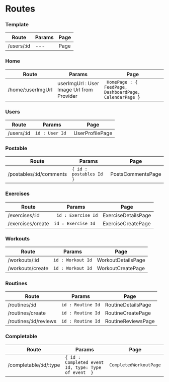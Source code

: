# Routes

### Template

| Route | Params | Page |
| ------ | ------ | ------ |
| /users/:id | ---  | Page |


### Home

| Route | Params | Page |
| ------ | ------ | ------ |
| /home/:userImgUrl | userImgUrl : User Image Url from Provider  |``` HomePage : { FeedPage, DashboardPage, CalendarPage }```|


### Users
| Route | Params | Page |
| ------ | ------ | ------ |
| /users/:id | ``` id : User Id  ``` | UserProfilePage |

### Postable
| Route | Params | Page |
| ------ | ------ | ------ |
| /postables/:id/comments| ``` { id : postables Id } ``` | PostsCommentsPage |

### Exercises
| Route | Params | Page |
| ------ | ------ | ------ |
| /exercises/:id |``` id : Exercise Id``` | ExerciseDetailsPage |
| /exercises/create | ```id : Exercise Id ```| ExerciseCreatePage |

### Workouts
| Route | Params | Page |
| ------ | ------ | ------ |
| /workouts/:id | ``` id : Workout Id ```| WorkoutDetailsPage |
| /workouts/create |``` id : Workout Id ```| WorkoutCreatePage |


### Routines
| Route | Params | Page |
| ------ | ------ | ------ |
| /routines/:id | ``` id : Routine Id ```| RoutineDetailsPage |
| /routines/create |``` id : Routine Id ```| RoutineCreatePage |
| /routines/:id/reviews |``` id : Routine Id ```| RoutineReviewsPage |


### Completable
| Route | Params | Page |
| ------ | ------ | ------ |
| /completable/:id/:type | ``` { id : Completed event Id, type: Type of event  } ``` | ``` CompletedWorkoutPage  ```

